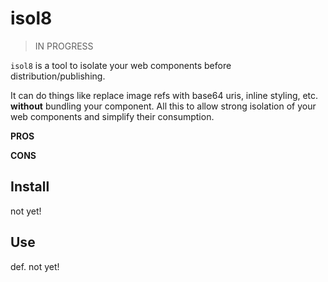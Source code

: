 # isol8 

> IN PROGRESS

`isol8` is a tool to isolate your web components before distribution/publishing.

It can do things like replace image refs with base64 uris, inline styling, etc. **without** bundling your component. All this to allow strong isolation of your web components and simplify their consumption.

**PROS**

**CONS**

## Install

not yet!

## Use

def. not yet!
